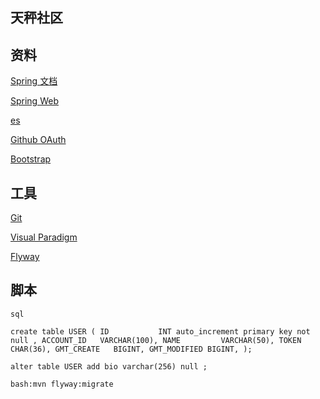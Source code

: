 ## 天秤社区

## 资料
[Spring 文档](https://spring.io/guides)

[Spring Web](https://spring.io/guides/gs/serving-web-content/)

[es](https://elasticsearch.cn/)

[Github OAuth](https://developer.github.com/apps/building-oauth-apps/creating-an-oauth-app/)

[Bootstrap](https://v3.bootcss.com/getting-started/)

## 工具
[Git](https://git-scm.com/download)

[Visual Paradigm](https://www.visual-paradigm.com)

[Flyway](https://flywaydb.org/getstarted/)

## 脚本
`sql`

`create table USER
 (
     ID           INT auto_increment primary key not null ,
     ACCOUNT_ID   VARCHAR(100),
     NAME         VARCHAR(50),
     TOKEN        CHAR(36),
     GMT_CREATE   BIGINT,
     GMT_MODIFIED BIGINT,
 );`
 
 `alter table USER
  	add bio varchar(256) null ;`

`bash:mvn flyway:migrate`
